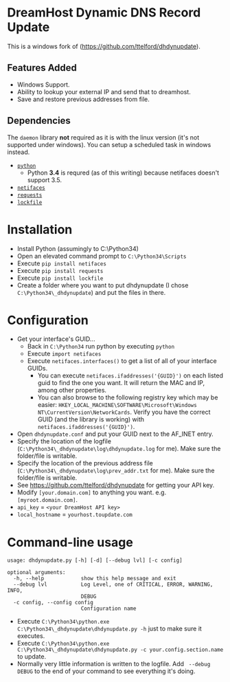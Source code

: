 # DreamHost Dynamic DNS Record Update
This is a windows fork of (https://github.com/ttelford/dhdynupdate).

## Features Added

* Windows Support.
* Ability to lookup your external IP and send that to dreamhost.
* Save and restore previous addresses from file.

## Dependencies
The `daemon` library **not** required as it is with the linux version (it's not supported under windows).  You can setup a scheduled task in windows instead.

* [`python`](https://www.python.org/downloads/windows/)
    *  Python **3.4** is requred (as of this writing) because netifaces doesn't support 3.5.
* [`netifaces`](https://pypi.python.org/pypi/netifaces)
* [`requests`](http://docs.python-requests.org/en/latest/)
* [`lockfile`](https://pypi.python.org/pypi/lockfile)

# Installation
* Install Python (assumingly to C:\Python34)
* Open an elevated command prompt to `C:\Python34\Scripts`
* Execute `pip install netifaces`
* Execute `pip install requests`
* Execute `pip install lockfile`
* Create a folder where you want to put dhdynupdate (I chose `C:\Python34\_dhdynupdate`) and put the files in there.

# Configuration
* Get your interface's GUID...
    * Back in `C:\Python34` run python by executing `python`
    * Execute `import netifaces`
    * Execute `netifaces.interfaces()` to get a list of all of your interface GUIDs.
        * You can execute `netifaces.ifaddresses('{GUID}')` on each listed guid to find the one you want.  It will return the MAC and IP, among other properties.
        * You can also browse to the following registry key which may be easier: `HKEY_LOCAL_MACHINE\SOFTWARE\Microsoft\Windows NT\CurrentVersion\NetworkCards`. Verify you have the correct GUID (and the library is working) with `netifaces.ifaddresses('{GUID}')`.
* Open `dhdynupdate.conf` and put your GUID next to the AF_INET entry.
* Specify the location of the logfile (`C:\Python34\_dhdynupdate\log\dhdynupdate.log` for me).  Make sure the folder/file is writable.
* Specify the location of the previous address file (`C:\Python34\_dhdynupdate\log\prev_addr.txt` for me).  Make sure the folder/file is writable.
* See https://github.com/ttelford/dhdynupdate for getting your API key.
* Modify `[your.domain.com]` to anything you want.  e.g. `[myroot.domain.com]`.
* `api_key` = `<your DreamHost API key>`
* `local_hostname` = `yourhost.toupdate.com`

# Command-line usage

	usage: dhdynupdate.py [-h] [-d] [--debug lvl] [-c config]
	
	optional arguments:
	  -h, --help            show this help message and exit
	  --debug lvl           Log Level, one of CRITICAL, ERROR, WARNING, INFO,
	                        DEBUG
	  -c config, --config config
	                        Configuration name

* Execute `C:\Python34\python.exe C:\Python34\_dhdynupdate\dhdynupdate.py -h` just to make sure it executes.
* Execute `C:\Python34\python.exe C:\Python34\_dhdynupdate\dhdynupdate.py -c your.config.section.name` to update.
* Normally very little information is written to the logfile.  Add ` --debug DEBUG` to the end of your command to see everything it's doing.
